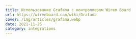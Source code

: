 ```yaml
---
title: Использование Grafana с контроллером Wiren Board
url: https://wirenboard.com/wiki/Grafana
cover: /img/articles/grafana.webp
date: 2021-11-25
category: integrations
---
```

